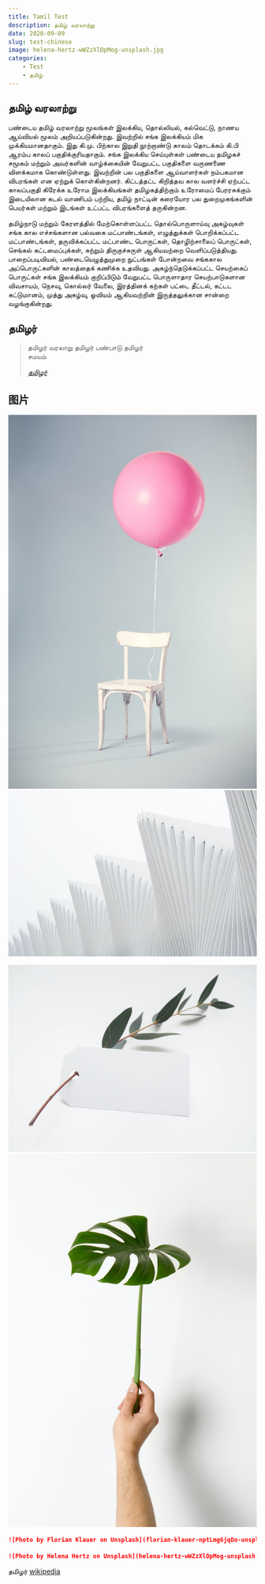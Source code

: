 ```yaml
---
title: Tamil Test
description: தமிழ் வரலாற்று
date: 2020-09-09
slug: test-chinese
image: helena-hertz-wWZzXlDpMog-unsplash.jpg
categories:
    - Test
    - தமிழ்
---
```


## தமிழ் வரலாற்று

பண்டைய தமிழ் வரலாற்று மூலங்கள் இலக்கிய, தொல்லியல், கல்வெட்டு, நாணய ஆய்வியல் மூலம் அறியப்படுகின்றது. இவற்றில் சங்க இலக்கியம் மிக முக்கியமானதாகும். இது கி.மு. பிற்கால இறுதி நூற்றாண்டு காலம் தொடக்கம் கி.பி ஆரம்ப காலப் பகுதிக்குரியதாகும். சங்க இலக்கிய செய்யுள்கள் பண்டைய தமிழகச் சமூகம் மற்றும் அவர்களின் வாழ்க்கையின் வேறுபட்ட பகுதிகளை வருணணை விளக்கமாக கொண்டுள்ளது. இவற்றின் பல பகுதிகளை ஆய்வாளர்கள் நம்பகமான விபரங்கள் என ஏற்றுக் கொள்கின்றனர். கிட்டத்தட்ட கிறித்தவ கால வளர்ச்சி ஏற்பட்ட காலப்பகுதி கிரேக்க உரோம இலக்கியங்கள் தமிழகத்திற்கும் உரோமைப் பேரரசுக்கும் இடையிலான கடல் வாணிபம் பற்றிய, தமிழ் நாட்டின் கரையோர பல துறைமுகங்களின் பெயர்கள் மற்றும் இடங்கள் உட்பட்ட விபரங்களைத் தருகின்றன.

தமிழ்நாடு மற்றும் கேரளத்தில் மேற்கொள்ளப்பட்ட தொல்பொருளாய்வு அகழ்வுகள் சங்க கால எச்சங்களான பல்வகை மட்பாண்டங்கள், எழுத்துக்கள் பொறிக்கப்பட்ட மட்பாண்டங்கள், தருவிக்கப்பட்ட மட்பாண்ட பொருட்கள், தொழிற்சாலைப் பொருட்கள், செங்கல் கட்டமைப்புக்கள், சுற்றும் திருகுச்சுருள் ஆகியவற்றை வெளிப்படுத்தியது. பாறைப்படிவியல், பண்டையெழுத்துமுறை நுட்பங்கள் போன்றவை சங்ககால அப்பொருட்களின் காலத்தைக் கணிக்க உதவியது. அகழ்ந்தெடுக்கப்பட்ட செயற்கைப் பொருட்கள் சங்க இலக்கியம் குறிப்பிடும் வேறுபட்ட பொருளாதார செயற்பாடுகளான விவசாயம், நெசவு, கொல்லர் வேலை, இரத்தினக் கற்கள் பட்டை தீட்டல், கட்டட கட்டுமானம், முத்து அகழ்வு, ஓவியம் ஆகியவற்றின் இருத்தலுக்கான சான்றை வழங்குகின்றது.

## தமிழர்

> தமிழர் வரலாறு
> தமிழர் பண்பாடு
> தமிழர்  
> சமயம்  
>
> *[தமிழர்](https://ta.wikipedia.org/wiki/%E0%AE%A4%E0%AE%AE%E0%AE%BF%E0%AE%B4%E0%AE%B0%E0%AF%8D)*

## 图片

![Photo by Florian Klauer on Unsplash](florian-klauer-nptLmg6jqDo-unsplash.jpg)  ![Photo by Luca Bravo on Unsplash](luca-bravo-alS7ewQ41M8-unsplash.jpg)

![Photo by Helena Hertz on Unsplash](helena-hertz-wWZzXlDpMog-unsplash.jpg)  ![Photo by Hudai Gayiran on Unsplash](hudai-gayiran-3Od_VKcDEAA-unsplash.jpg)

```markdown
![Photo by Florian Klauer on Unsplash](florian-klauer-nptLmg6jqDo-unsplash.jpg)  ![Photo by Luca Bravo on Unsplash](luca-bravo-alS7ewQ41M8-unsplash.jpg)

![Photo by Helena Hertz on Unsplash](helena-hertz-wWZzXlDpMog-unsplash.jpg)  ![Photo by Hudai Gayiran on Unsplash](hudai-gayiran-3Od_VKcDEAA-unsplash.jpg)
```

தமிழர் [wikipedia](https://ta.wikipedia.org/wiki/%E0%AE%A4%E0%AE%AE%E0%AE%BF%E0%AE%B4%E0%AE%B0%E0%AF%8D)
